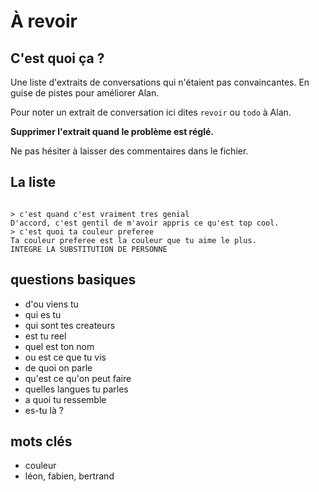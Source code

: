 # À revoir

## C'est quoi ça ?

Une liste d'extraits de conversations qui n'étaient pas convaincantes.
En guise de pistes pour améliorer Alan.

Pour noter un extrait de conversation ici dites `revoir` ou `todo` à Alan.

**Supprimer l'extrait quand le problème est réglé.**

Ne pas hésiter à laisser des commentaires dans le fichier.

## La liste





```

> c'est quand c'est vraiment tres genial
D'accord, c'est gentil de m'avoir appris ce qu'est top cool.
> c'est quoi ta couleur preferee
Ta couleur preferee est la couleur que tu aime le plus.
INTEGRE LA SUBSTITUTION DE PERSONNE

```


## questions basiques

- d'ou viens tu
- qui es tu
- qui sont tes createurs
- est tu reel
- quel est ton nom
- ou est ce que tu vis
- de quoi on parle
- qu'est ce qu'on peut faire
- quelles langues tu parles
- a quoi tu ressemble
- es-tu là ?


## mots clés

- couleur
- léon, fabien, bertrand
